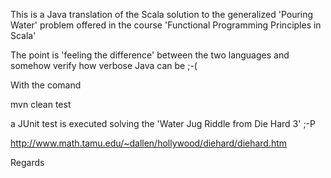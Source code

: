 This is a Java translation of the Scala solution to the generalized 'Pouring Water' problem offered in the course 'Functional Programming Principles in Scala'

The point is 'feeling the difference' between the two languages and somehow verify how verbose Java can be ;-( 

With the comand 

mvn clean test 

a JUnit test is executed solving the 'Water Jug Riddle from Die Hard 3' ;-P

http://www.math.tamu.edu/~dallen/hollywood/diehard/diehard.htm  


Regards

